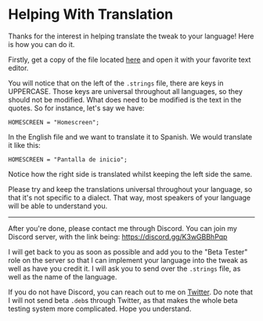 # Helping With Translation

Thanks for the interest in helping translate the tweak to your language! Here is how you can do it.

Firstly, get a copy of the file located [here](/BoldersRebornPrefs/Resources/Localization/en.lproj/Localization.strings) and open it with your favorite text editor.

You will notice that on the left of the `.strings` file, there are keys in UPPERCASE. Those keys are universal throughout all languages, so they should not be modified. What does need to be modified is the text in the quotes. So for instance, let's say we have:

```
HOMESCREEN = "Homescreen";
```

In the English file and we want to translate it to Spanish. We would translate it like this:

```
HOMESCREEN = "Pantalla de inicio";
```

Notice how the right side is translated whilst keeping the left side the same.

Please try and keep the translations universal throughout your language, so that it's not specific to a dialect. That way, most speakers of your language will be able to understand you.

---

After you're done, please contact me through Discord. You can join my Discord server, with the link being:
https://discord.gg/K3wGBBhPqp

I will get back to you as soon as possible and add you to the "Beta Tester" role on the server so that I can implement your language into the tweak as well as have you credit it. I will ask you to send over the `.strings` file, as well as the name of the language.

If you do not have Discord, you can reach out to me on [Twitter](https://twitter.com/NightwindDev). Do note that I will not send beta `.deb`s through Twitter, as that makes the whole beta testing system more complicated. Hope you understand.
